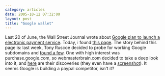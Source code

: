 ```yaml
---
category: articles
date: 2005-10-12 07:32:00
layout: post
title: "Google wallet"
---
```


Last 20 of June, the Wall Street Journal wrote about <a href="http://online.wsj.com/public/article/SB111905141149263168-uKFxsKiPCrP8NxCA_lJid2X_3FM_20050718.html?mod=blogs">Google plan to launch a electronic payment service</a>. Today, i found <a href="http://www.webmasterbrain.com/seo-news/google-news/exclusive-google-purchases-signup-page-discovered/">this page</a>. The story behind this page is: last week, Tony Ruscoe decided to probe for working Google subdomains and <a href="http://ruscoe.net/blog/2005/10/google-subdomains.asp">found a few</a>. One with high interest was purchase.google.com, so webmasterbrain.com decided to take a deep look into it, and <a href="http://www.webmasterbrain.com/seo-news/google-news/exclusive-google-purchases-signup-page-discovered/">here</a> are their discoveries (they even have a <a href="http://img437.imageshack.us/img437/4166/googlepurchases8af.jpg">screenshot</a>).   It seems Google is building a paypal competitor, isn't it?
